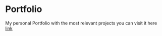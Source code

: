 # Portfolio
My personal Portfolio with the most relevant projects
you can visit it here [link](https://hernan-mele.github.io/Portfolio/)
